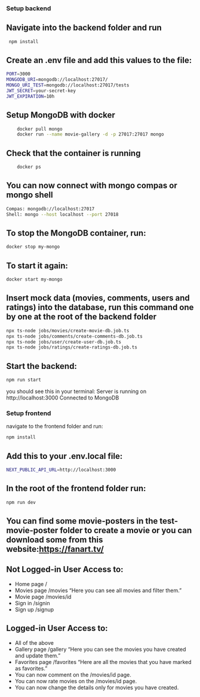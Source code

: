 ### Setup backend

## Navigate into the backend folder and run

```bash
 npm install
```

## Create an .env file and add this values to the file:

```bash
PORT=3000
MONGODB_URI=mongodb://localhost:27017/
MONGO_URI_TEST=mongodb://localhost:27017/tests
JWT_SECRET=your-secret-key
JWT_EXPIRATION=10h
```

## Setup MongoDB with docker

```bash
    docker pull mongo
    docker run --name movie-gallery -d -p 27017:27017 mongo
```

## Check that the container is running

```bash
    docker ps
```

## You can now connect with mongo compas or mongo shell

```bash
Compas: mongodb://localhost:27017
Shell: mongo --host localhost --port 27018
```

## To stop the MongoDB container, run:

```bash
docker stop my-mongo
```

## To start it again:

```bash
docker start my-mongo
```

## Insert mock data (movies, comments, users and ratings) into the database, run this command one by one at the root of the backend folder

```bash
npx ts-node jobs/movies/create-movie-db.job.ts
npx ts-node jobs/comments/create-comments-db.job.ts
npx ts-node jobs/user/create-user-db.job.ts
npx ts-node jobs/ratings/create-ratings-db.job.ts

```

## Start the backend:

```bash
npm run start
```

you should see this in your terminal:
Server is running on http://localhost:3000
Connected to MongoDB

### Setup frontend

navigate to the frontend folder and run:

```bash
npm install
```

## Add this to your .env.local file:

```bash
NEXT_PUBLIC_API_URL=http://localhost:3000
```

## In the root of the frontend folder run:

```bash
npm run dev
```

## You can find some movie-posters in the test-movie-poster folder to create a movie or you can download some from this website:https://fanart.tv/

## Not Logged-in User Access to:

- Home page /
- Movies page /movies “Here you can see all movies and filter them.”
- Movie page /movies/id
- Sign in /signin
- Sign up /signup

## Logged-in User Access to:

- All of the above
- Gallery page /gallery “Here you can see the movies you have created and update them.”
- Favorites page /favorites “Here are all the movies that you have marked as favorites.”
- You can now comment on the /movies/id page.
- You can now rate movies on the /movies/id page.
- You can now change the details only for movies you have created.
